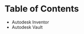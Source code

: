 <!-- TITLE: Software Installation and Tutorials -->
<!-- SUBTITLE: Articles about installation procedures and basic tutorials for the various softwares used by the mechanical team -->

# Table of Contents
* Autodesk Inventor
* Autodesk Vault
